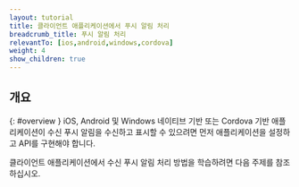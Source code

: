 ```yaml
---
layout: tutorial
title: 클라이언트 애플리케이션에서 푸시 알림 처리
breadcrumb_title: 푸시 알림 처리
relevantTo: [ios,android,windows,cordova]
weight: 4
show_children: true
---
```

<!-- NLS_CHARSET=UTF-8 -->
## 개요
{: #overview }
iOS, Android 및 Windows 네이티브 기반 또는 Cordova 기반 애플리케이션이 수신 푸시 알림을 수신하고 표시할 수 있으려면 먼저 애플리케이션을 설정하고 API를 구현해야 합니다.

클라이언트 애플리케이션에서 수신 푸시 알림 처리 방법을 학습하려면 다음 주제를 참조하십시오. 
